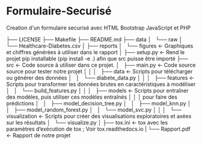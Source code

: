 # Formulaire-Securisé
Creation d'un formulaire securisé avec HTML Bootstrap JavaScript et PHP




├── LICENSE
├── Makefile
├── README.md
├── data
│   └── raw
│       └── Healthcare-Diabetes.csv
│
├── reports
│   └── figures        <- Graphiques et chiffres générées à utiliser dans le rapport
│
├── setup.py           <- Rend le projet pip installable (pip install -e .) afin que src puisse être importé
├── src                <- Code source à utiliser dans ce projet.
│   ├── main.py        <- Code source source pour tester notre projet
│   │
│   ├── data           <- Scripts pour télécharger ou générer des données
│   │   └── diabete_data.py
│   │
│   ├── features       <- Scripts pour transformer les données brutes en caractéristiques à modéliser
│   │   └── build_features.py
│   │
│   ├── models         <- Scripts pour entraîner des modèles, puis utiliser ces modèles entraînés 
│   │   │                 pour faire des prédictions
│   │   ├── model_decision_tree.py
│   │   ├── model_knn.py
│   │   ├── model_random_forest.py
│   │   └── model_svc.py
│   │
│   └── visualization  <- Scripts pour créer des visualisations exploratoires et axées sur les résultats
│       └── visualize.py
│
├── tox.ini            <- tox avec les paramètres d’exécution de tox ; Voir tox.readthedocs.io
|
└── Rapport.pdf        <- Rapport de notre projet
